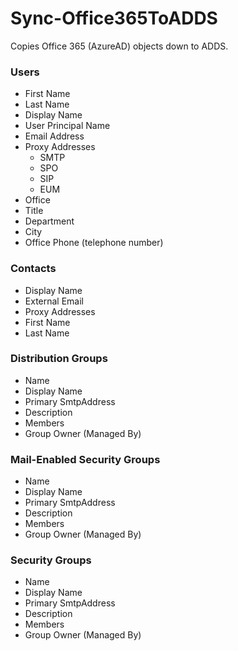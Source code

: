 # Sync-Office365ToADDS
Copies Office 365 (AzureAD) objects down to ADDS. 
### Users
- First Name
- Last Name
- Display Name
- User Principal Name
- Email Address
- Proxy Addresses
  - SMTP
  - SPO
  -   SIP
  -   EUM
- Office
- Title
- Department
- City
- Office Phone (telephone number)
### Contacts
- Display Name
- External Email
- Proxy Addresses
- First Name
- Last Name
### Distribution Groups
- Name
- Display Name
- Primary SmtpAddress
- Description
- Members
- Group Owner (Managed By)
### Mail-Enabled Security Groups
- Name
- Display Name
- Primary SmtpAddress
- Description
- Members
- Group Owner (Managed By)
### Security Groups
- Name
- Display Name
- Primary SmtpAddress
- Description
- Members
- Group Owner (Managed By)
